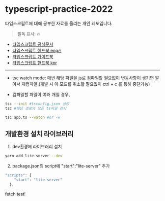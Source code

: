 # typescript-practice-2022

타입스크립트에 대해 공부한 자료를 올리는 개인 레포입니다.
> 필독 표시: 🔥
* [타입스크립트 공식문서](https://www.typescriptlang.org/)
* [타입스크립트 핸드북 eng🔥](https://www.typescriptlang.org/docs/handbook/intro.html)
* [타입스크립트 가이드북](https://yamoo9.gitbook.io/typescript/)
* [타입스크립트 핸드북 kor](https://typescript-handbook-ko.org/)
<hr/>

- tsc watch mode: 매번 해당 파일을 js로 컴파일할 필요없이 변동사항이 생기면 알아서 재컴파일
  (개발 시 이 모드를 취소할 필요없이 ctrl + c 를 통해 중단가능)

- 컴파일할 파일이 여러 개일 경우,

```bash
tsc --init #tsconfig.json 생성
tsc #해당 경로의 모든 ts파일 감시
```

```bash
tsc app.ts --watch #or -w
```

## 개발환경 설치 라이브러리

1. dev환경에 라이브러리 설치

```bash
yarn add lite-server --dev
```

2. package.json의 script에 "start":"lite-server" 추가

```javascript
"scripts": {
    "start": "lite-server"
  },
```

fetch test!
